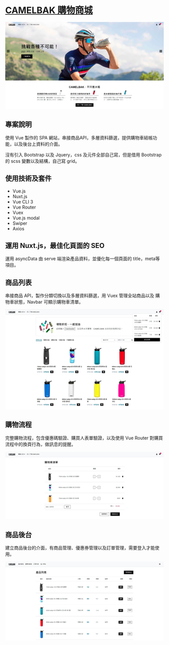 # [CAMELBAK 購物商城](https://fandowg.github.io/fandowShop/)
![image]( https://raw.githubusercontent.com/fandowg/fandowShop/master/public/screenshot_1.jpg)  

## 專案說明
使用 Vue 製作的 SPA 網站，串接商品API，多層資料篩選，提供購物車結帳功能，以及後台上資料的介面。

沒有引入 Bootstrap 以及 Jquery，css 及元件全部自己寫，但是借用 Bootstrap 的 scss 變數以及結構，自己寫 grid。

## 使用技術及套件
*  Vue.js
*  Nuxt.js
*  Vue CLI 3
*  Vue Router
*  Vuex
*  Vue.js modal
*  Swiper
*  Axios

## 運用 Nuxt.js，最佳化頁面的 SEO
運用 asyncData 由 serve 端渲染產品資料，並優化每一個頁面的 title，meta等項目。

## 商品列表
串接商品 API，製作分類切換以及多層資料篩選，用 Vuex 管理全站商品以及 購物車狀態，Navbar 可顯示購物車清單。

![image]( https://raw.githubusercontent.com/fandowg/fandowShop/master/public/screenshot_2.jpg) 

## 購物流程
完整購物流程，包含優惠碼驗證、購買人表單驗證，以及使用 Vue Router 對購買流程中的換頁行為，做訊息的提醒。

![image]( https://raw.githubusercontent.com/fandowg/fandowShop/master/public/screenshot_3.jpg) 

## 商品後台
建立商品後台的介面，有商品管理、優惠券管理以及訂單管理，需要登入才能使用。

![image]( https://raw.githubusercontent.com/fandowg/fandowShop/master/public/screenshot_4.jpg) 
